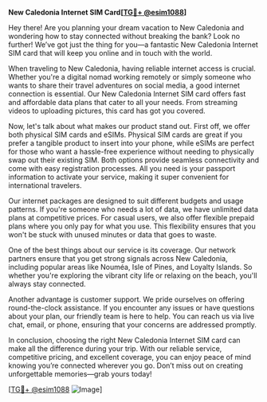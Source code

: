 **New Caledonia Internet SIM Card[[TG💪+ @esim1088](https://t.me/s/esim1088)]**

Hey there! Are you planning your dream vacation to New Caledonia and wondering how to stay connected without breaking the bank? Look no further! We’ve got just the thing for you—a fantastic New Caledonia Internet SIM card that will keep you online and in touch with the world.

When traveling to New Caledonia, having reliable internet access is crucial. Whether you're a digital nomad working remotely or simply someone who wants to share their travel adventures on social media, a good internet connection is essential. Our New Caledonia Internet SIM card offers fast and affordable data plans that cater to all your needs. From streaming videos to uploading pictures, this card has got you covered.

Now, let's talk about what makes our product stand out. First off, we offer both physical SIM cards and eSIMs. Physical SIM cards are great if you prefer a tangible product to insert into your phone, while eSIMs are perfect for those who want a hassle-free experience without needing to physically swap out their existing SIM. Both options provide seamless connectivity and come with easy registration processes. All you need is your passport information to activate your service, making it super convenient for international travelers.

Our internet packages are designed to suit different budgets and usage patterns. If you're someone who needs a lot of data, we have unlimited data plans at competitive prices. For casual users, we also offer flexible prepaid plans where you only pay for what you use. This flexibility ensures that you won't be stuck with unused minutes or data that goes to waste.

One of the best things about our service is its coverage. Our network partners ensure that you get strong signals across New Caledonia, including popular areas like Nouméa, Isle of Pines, and Loyalty Islands. So whether you're exploring the vibrant city life or relaxing on the beach, you'll always stay connected.

Another advantage is customer support. We pride ourselves on offering round-the-clock assistance. If you encounter any issues or have questions about your plan, our friendly team is here to help. You can reach us via live chat, email, or phone, ensuring that your concerns are addressed promptly.

In conclusion, choosing the right New Caledonia Internet SIM card can make all the difference during your trip. With our reliable service, competitive pricing, and excellent coverage, you can enjoy peace of mind knowing you’re connected wherever you go. Don’t miss out on creating unforgettable memories—grab yours today!

[[TG💪+ @esim1088](https://t.me/s/esim1088) ![Image](https://i.postimg.cc/Y0z9fWf4/image.png)]